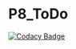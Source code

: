 # P8_ToDo

[![Codacy Badge](https://api.codacy.com/project/badge/Grade/9decac91096340c1a96f895732c168f5)](https://app.codacy.com/gh/LeaVc11/P8_ToDo?utm_source=github.com&utm_medium=referral&utm_content=LeaVc11/P8_ToDo&utm_campaign=Badge_Grade_Settings)
